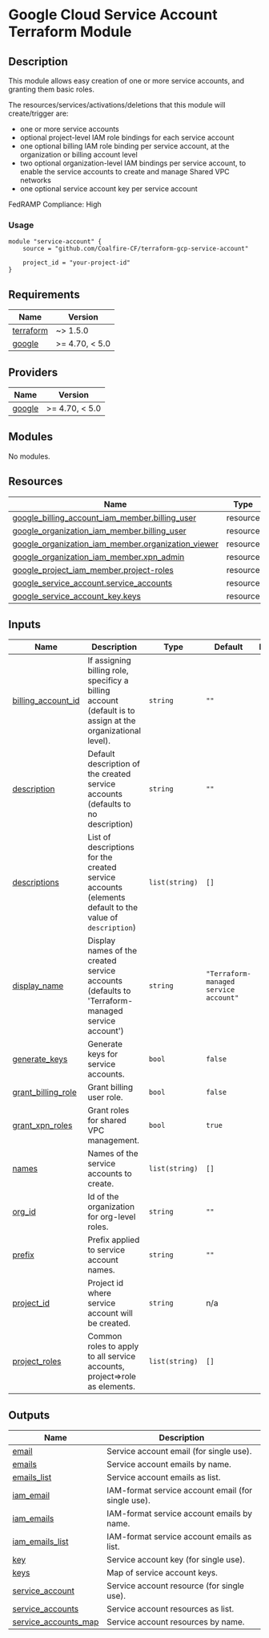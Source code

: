 # Google Cloud Service Account Terraform Module

## Description

This module allows easy creation of one or more service accounts, and granting them basic roles.

The resources/services/activations/deletions that this module will create/trigger are:

- one or more service accounts
- optional project-level IAM role bindings for each service account
- one optional billing IAM role binding per service account, at the organization or billing account level
- two optional organization-level IAM bindings per service account, to enable the service accounts to create and manage Shared VPC networks
- one optional service account key per service account

FedRAMP Compliance: High

### Usage
```
module "service-account" {
    source = "github.com/Coalfire-CF/terraform-gcp-service-account"

    project_id = "your-project-id"
}
```
<!-- BEGIN_TF_DOCS -->
## Requirements

| Name | Version |
|------|---------|
| <a name="requirement_terraform"></a> [terraform](#requirement\_terraform) | ~> 1.5.0 |
| <a name="requirement_google"></a> [google](#requirement\_google) | >= 4.70, < 5.0 |

## Providers

| Name | Version |
|------|---------|
| <a name="provider_google"></a> [google](#provider\_google) | >= 4.70, < 5.0 |

## Modules

No modules.

## Resources

| Name | Type |
|------|------|
| [google_billing_account_iam_member.billing_user](https://registry.terraform.io/providers/hashicorp/google/latest/docs/resources/billing_account_iam_member) | resource |
| [google_organization_iam_member.billing_user](https://registry.terraform.io/providers/hashicorp/google/latest/docs/resources/organization_iam_member) | resource |
| [google_organization_iam_member.organization_viewer](https://registry.terraform.io/providers/hashicorp/google/latest/docs/resources/organization_iam_member) | resource |
| [google_organization_iam_member.xpn_admin](https://registry.terraform.io/providers/hashicorp/google/latest/docs/resources/organization_iam_member) | resource |
| [google_project_iam_member.project-roles](https://registry.terraform.io/providers/hashicorp/google/latest/docs/resources/project_iam_member) | resource |
| [google_service_account.service_accounts](https://registry.terraform.io/providers/hashicorp/google/latest/docs/resources/service_account) | resource |
| [google_service_account_key.keys](https://registry.terraform.io/providers/hashicorp/google/latest/docs/resources/service_account_key) | resource |

## Inputs

| Name | Description | Type | Default | Required |
|------|-------------|------|---------|:--------:|
| <a name="input_billing_account_id"></a> [billing\_account\_id](#input\_billing\_account\_id) | If assigning billing role, specificy a billing account (default is to assign at the organizational level). | `string` | `""` | no |
| <a name="input_description"></a> [description](#input\_description) | Default description of the created service accounts (defaults to no description) | `string` | `""` | no |
| <a name="input_descriptions"></a> [descriptions](#input\_descriptions) | List of descriptions for the created service accounts (elements default to the value of `description`) | `list(string)` | `[]` | no |
| <a name="input_display_name"></a> [display\_name](#input\_display\_name) | Display names of the created service accounts (defaults to 'Terraform-managed service account') | `string` | `"Terraform-managed service account"` | no |
| <a name="input_generate_keys"></a> [generate\_keys](#input\_generate\_keys) | Generate keys for service accounts. | `bool` | `false` | no |
| <a name="input_grant_billing_role"></a> [grant\_billing\_role](#input\_grant\_billing\_role) | Grant billing user role. | `bool` | `false` | no |
| <a name="input_grant_xpn_roles"></a> [grant\_xpn\_roles](#input\_grant\_xpn\_roles) | Grant roles for shared VPC management. | `bool` | `true` | no |
| <a name="input_names"></a> [names](#input\_names) | Names of the service accounts to create. | `list(string)` | `[]` | no |
| <a name="input_org_id"></a> [org\_id](#input\_org\_id) | Id of the organization for org-level roles. | `string` | `""` | no |
| <a name="input_prefix"></a> [prefix](#input\_prefix) | Prefix applied to service account names. | `string` | `""` | no |
| <a name="input_project_id"></a> [project\_id](#input\_project\_id) | Project id where service account will be created. | `string` | n/a | yes |
| <a name="input_project_roles"></a> [project\_roles](#input\_project\_roles) | Common roles to apply to all service accounts, project=>role as elements. | `list(string)` | `[]` | no |

## Outputs

| Name | Description |
|------|-------------|
| <a name="output_email"></a> [email](#output\_email) | Service account email (for single use). |
| <a name="output_emails"></a> [emails](#output\_emails) | Service account emails by name. |
| <a name="output_emails_list"></a> [emails\_list](#output\_emails\_list) | Service account emails as list. |
| <a name="output_iam_email"></a> [iam\_email](#output\_iam\_email) | IAM-format service account email (for single use). |
| <a name="output_iam_emails"></a> [iam\_emails](#output\_iam\_emails) | IAM-format service account emails by name. |
| <a name="output_iam_emails_list"></a> [iam\_emails\_list](#output\_iam\_emails\_list) | IAM-format service account emails as list. |
| <a name="output_key"></a> [key](#output\_key) | Service account key (for single use). |
| <a name="output_keys"></a> [keys](#output\_keys) | Map of service account keys. |
| <a name="output_service_account"></a> [service\_account](#output\_service\_account) | Service account resource (for single use). |
| <a name="output_service_accounts"></a> [service\_accounts](#output\_service\_accounts) | Service account resources as list. |
| <a name="output_service_accounts_map"></a> [service\_accounts\_map](#output\_service\_accounts\_map) | Service account resources by name. |
<!-- END_TF_DOCS -->